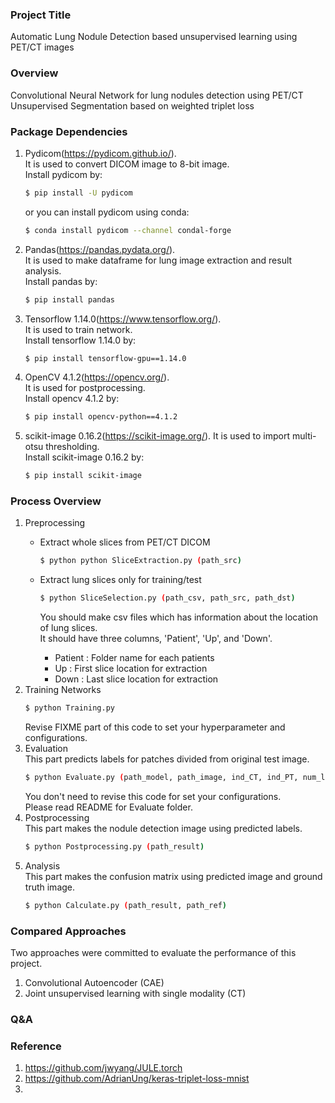 ### Project Title
Automatic Lung Nodule Detection based unsupervised learning using PET/CT images

### Overview
Convolutional Neural Network for lung nodules detection using PET/CT  
Unsupervised Segmentation based on weighted triplet loss

### Package Dependencies
1. Pydicom(https://pydicom.github.io/).  
It is used to convert DICOM image to 8-bit image.  
Install pydicom by:  
    ```bash
    $ pip install -U pydicom
    ```
    or you can install pydicom using conda:
    ```bash
   $ conda install pydicom --channel condal-forge
    ```
2. Pandas(https://pandas.pydata.org/).  
It is used to make dataframe for lung image extraction and result analysis.  
Install pandas by:
    ```bash
   $ pip install pandas
    ```

3. Tensorflow 1.14.0(https://www.tensorflow.org/).  
It is used to train network.  
Install tensorflow 1.14.0 by:
    ```bash
   $ pip install tensorflow-gpu==1.14.0 
    ```
   
4. OpenCV 4.1.2(https://opencv.org/).  
It is used for postprocessing.  
Install opencv 4.1.2 by:
    ```bash
   $ pip install opencv-python==4.1.2
    ```
   
5. scikit-image 0.16.2(https://scikit-image.org/).
It is used to import multi-otsu thresholding.  
Install scikit-image 0.16.2 by:
    ```bash
   $ pip install scikit-image
    ```

### Process Overview  
1. Preprocessing
    * Extract whole slices from PET/CT DICOM 
        ```bash
       $ python python SliceExtraction.py (path_src)
        ```
      
    * Extract lung slices only for training/test
        ```bash
        $ python SliceSelection.py (path_csv, path_src, path_dst)
        ```
        You should make csv files which has information about the location of lung slices.  
        It should have three columns, 'Patient', 'Up', and 'Down'.  
        * Patient : Folder name for each patients  
        * Up : First slice location for extraction  
        * Down : Last slice location for extraction
2. Training Networks
    ```bash
   $ python Training.py
    ```
   Revise FIXME part of this code to set your hyperparameter and configurations.
3. Evaluation  
    This part predicts labels for patches divided from original test image.
    ```bash
   $ python Evaluate.py (path_model, path_image, ind_CT, ind_PT, num_labels)
    ```
   You don't need to revise this code for set your configurations.  
   Please read README for Evaluate folder.
4. Postprocessing  
    This part makes the nodule detection image using predicted labels.
    ```bash
   $ python Postprocessing.py (path_result)
    ```
5. Analysis  
    This part makes the confusion matrix using predicted image and ground truth image.
    ```bash
   $ python Calculate.py (path_result, path_ref)
    ```
    
### Compared Approaches
Two approaches were committed to evaluate the performance of this project.  
1. Convolutional Autoencoder (CAE)
2. Joint unsupervised learning with single modality (CT)
### Q&A

### Reference
1. https://github.com/jwyang/JULE.torch
2. https://github.com/AdrianUng/keras-triplet-loss-mnist
3. 
